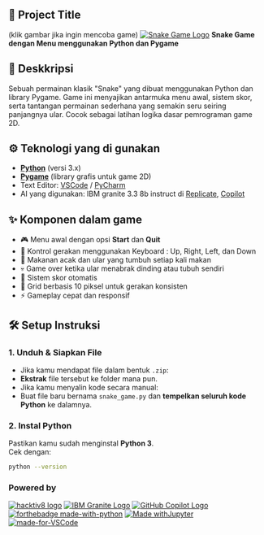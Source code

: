 ## 📌 Project Title
(klik gambar jika ingin mencoba game)
[![Snake Game Logo](https://m.media-amazon.com/images/I/41AJiF3rYZL.png)](https://project-ular.netlify.app/)
**Snake Game dengan Menu menggunakan Python dan Pygame**

## 📝 Deskkripsi
Sebuah permainan klasik "Snake" yang dibuat menggunakan Python dan library Pygame. Game ini menyajikan antarmuka menu awal, sistem skor, serta tantangan permainan sederhana yang semakin seru seiring panjangnya ular. Cocok sebagai latihan logika dasar pemrograman game 2D.


## ⚙️ Teknologi yang di gunakan
- [**Python**](https://www.python.org/) (versi 3.x)
- [**Pygame**](https://pypi.org/project/pygame/) (library grafis untuk game 2D)
- Text Editor: [VSCode](https://code.visualstudio.com/) / [PyCharm](https://www.jetbrains.com/pycharm/)
- AI yang digunakan: IBM granite 3.3 8b instruct di [Replicate](https://replicate.com/ibm-granite/granite-3.3-8b-instruct), [Copilot](https://copilot.microsoft.com/)

## ✨ Komponen dalam game
- 🎮 Menu awal dengan opsi **Start** dan **Quit**
- 🔧 Kontrol gerakan menggunakan Keyboard : Up, Right, Left, dan Down
- 🍎 Makanan acak dan ular yang tumbuh setiap kali makan
- 💀 Game over ketika ular menabrak dinding atau tubuh sendiri
- 🧮 Sistem skor otomatis 
- 📏 Grid berbasis 10 piksel untuk gerakan konsisten
- ⚡ Gameplay cepat dan responsif

## 🛠️ Setup Instruksi

### 1. Unduh & Siapkan File
- Jika kamu mendapat file dalam bentuk `.zip`:
- **Ekstrak** file tersebut ke folder mana pun.
- Jika kamu menyalin kode secara manual:
- Buat file baru bernama `snake_game.py` dan **tempelkan seluruh kode Python** ke dalamnya.

### 2. Instal Python
Pastikan kamu sudah menginstal **Python 3**.  
Cek dengan:

```bash
python --version
```
### Powered by
[![hacktiv8 logo](https://joanlamrack.github.io/images/hacktiv8-dark.webp)](https://www.hacktiv8.com/?utm_source=google&utm_medium=cpc&utm_campaign=Brand-all&utm_content=hacktiv8&utm_term=responsive-ads&gad_source=1&gad_campaignid=15141267081&gbraid=0AAAAADSnsWDF15xeLi792yrpjLKw2HUZe&gclid=Cj0KCQjw4qHEBhCDARIsALYKFNOBaoUa0M57ogCpkRV3jX3o3i-AhmahCxH056FoYNA-4FUuJceUzeQaAo4kEALw_wcB)
[![IBM Granite Logo](https://filecache.mediaroom.com/mr5mr_ibmnewsroom/198223/Granite_banner%20%281%29.jpg)](https://www.ibm.com/new/announcements/ibm-granite-3-3-speech-recognition-refined-reasoning-rag-loras)
[![GitHub Copilot Logo](https://agiletechguru.in/wp-content/uploads/2024/03/Github-Copilot-Logo_Transperent-768x323.png)](https://github.com/features/copilot)
[![forthebadge made-with-python](https://fastnetmon.com/wp-content/uploads/2016/08/python-logo.png)](https://www.python.org/)
[![Made withJupyter](https://wolke.img.univie.ac.at/documentation/general/mkdocs/img/jupyter-logo.png)](https://jupyter.org/try)
[![made-for-VSCode](https://miro.medium.com/v2/resize:fit:720/format:webp/0*ydOn9T3LuyMcTOwO)](https://code.visualstudio.com/)

